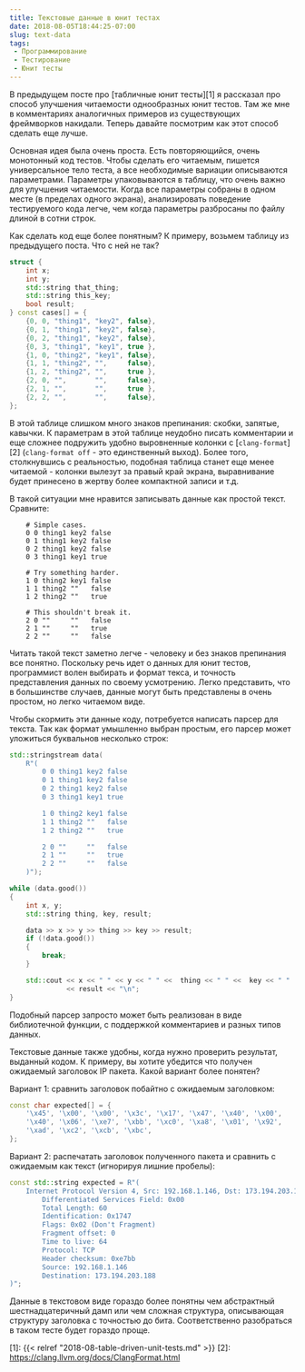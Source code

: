 ```yaml
---
title: Текстовые данные в юнит тестах
date: 2018-08-05T18:44:25-07:00
slug: text-data
tags:
 - Программирование
 - Тестирование
 - Юнит тесты
---
```


В предыдущем посте про [табличные юнит тесты][1] я рассказал про способ
улучшения читаемости однообразных юнит тестов. Там же мне в комментариях
аналогичных примеров из существующих фреймворков накидали. Теперь давайте
посмотрим как этот способ сделать еще лучше.

Основная идея была очень проста. Есть повторяющийся, очень монотонный код
тестов. Чтобы сделать его читаемым, пишется универсальное тело теста, а все
необходимые вариации описываются параметрами. Параметры упаковываются в таблицу,
что очень важно для улучшения читаемости. Когда все параметры собраны в одном
месте (в пределах одного экрана), анализировать поведение тестируемого кода
легче, чем когда параметры разбросаны по файлу длиной в сотни строк.

Как сделать код еще более понятным? К примеру, возьмем таблицу из предыдущего
поста. Что с ней не так?

```cpp
struct {
    int x;
    int y;
    std::string that_thing;
    std::string this_key;
    bool result;
} const cases[] = {
    {0, 0, "thing1", "key2", false},
    {0, 1, "thing1", "key2", false},
    {0, 2, "thing1", "key2", false},
    {0, 3, "thing1", "key1", true },
    {1, 0, "thing2", "key1", false},
    {1, 1, "thing2", "",     false},
    {1, 2, "thing2", "",     true },
    {2, 0, "",       "",     false},
    {2, 1, "",       "",     true },
    {2, 2, "",       "",     false},
};
```

В этой таблице слишком много знаков препинания: скобки, запятые, кавычки.
К параметрам в этой таблице неудобно писать комментарии и еще сложнее подружить
удобно выровненные колонки с [`clang-format`][2] (`clang-format off` - это
единственный выход). Более того, столкнувшись с реальностью, подобная таблица
станет еще менее читаемой - колонки вылезут за правый край экрана, выравнивание
будет принесено в жертву более компактной записи и т.д.

<!--more-->

В такой ситуации мне нравится записывать данные как простой текст. Сравните:

```text
    # Simple cases.
    0 0 thing1 key2 false
    0 1 thing1 key2 false
    0 2 thing1 key2 false
    0 3 thing1 key1 true

    # Try something harder.
    1 0 thing2 key1 false
    1 1 thing2 ""   false
    1 2 thing2 ""   true

    # This shouldn't break it.
    2 0 ""     ""   false
    2 1 ""     ""   true
    2 2 ""     ""   false
```

Читать такой текст заметно легче - человеку и без знаков препинания все понятно.
Поскольку речь идет о данных для юнит тестов, программист волен выбирать и
формат текса, и точность представления данных по своему усмотрению. Легко
представить, что в большинстве случаев, данные могут быть представлены в очень
простом, но легко читаемом виде.

Чтобы скормить эти данные коду, потребуется написать парсер для текста. Так как
формат умышленно выбран простым, его парсер может уложиться буквальнов несколько
строк:

```cpp
std::stringstream data(
    R"(
        0 0 thing1 key2 false
        0 1 thing1 key2 false
        0 2 thing1 key2 false
        0 3 thing1 key1 true

        1 0 thing2 key1 false
        1 1 thing2 ""   false
        1 2 thing2 ""   true

        2 0 ""     ""   false
        2 1 ""     ""   true
        2 2 ""     ""   false
    )");

while (data.good())
{
    int x, y;
    std::string thing, key, result;

    data >> x >> y >> thing >> key >> result;
    if (!data.good())
    {
        break;
    }

    std::cout << x << " " << y << " " <<  thing << " " <<  key << " "
              << result << "\n";
}
```

Подобный парсер запросто может быть реализован в виде библиотечной функции, с
поддержкой комментариев и разных типов данных.

Текстовые данные также удобны, когда нужно проверить результат, выданный кодом.
К примеру, вы хотите убедится что получен ожидаемый заголовок IP пакета. Какой
вариант более понятен?

Вариант 1: сравнить заголовок побайтно с ожидаемым заголовком:

```cpp
const char expected[] = {
    '\x45', '\x00', '\x00', '\x3c', '\x17', '\x47', '\x40', '\x00',
    '\x40', '\x06', '\xe7', '\xbb', '\xc0', '\xa8', '\x01', '\x92',
    '\xad', '\xc2', '\xcb', '\xbc',
};
```

Вариант 2: распечатать заголовок полученного пакета и сравнить с ожидаемым как
текст (игнорируя лишние пробелы):

```cpp
const std::string expected = R"(
    Internet Protocol Version 4, Src: 192.168.1.146, Dst: 173.194.203.188
        Differentiated Services Field: 0x00
        Total Length: 60
        Identification: 0x1747
        Flags: 0x02 (Don't Fragment)
        Fragment offset: 0
        Time to live: 64
        Protocol: TCP
        Header checksum: 0xe7bb
        Source: 192.168.1.146
        Destination: 173.194.203.188
)";
```

Данные в текстовом виде гораздо более понятны чем абстрактный шестнадцатеричный
дамп или чем сложная структура, описывающая структуру заголовка с точностью до
бита. Соответственно разобраться в таком тесте будет гораздо проще.


[1]: {{< relref "2018-08-table-driven-unit-tests.md" >}}
[2]: https://clang.llvm.org/docs/ClangFormat.html
